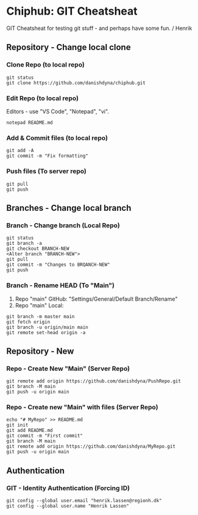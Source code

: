 # Chiphub: GIT Cheatsheat

GIT Cheatsheat for testing git stuff - and perhaps have some fun.
/ Henrik

## Repository - Change local clone
### Clone Repo (to local repo)
```
git status
git clone https://github.com/danishdyna/chiphub.git
```
### Edit Repo (to local repo)
Editors - use "VS Code", "Notepad", "vi".
```
notepad README.md
```
### Add & Commit files (to local repo)
```
git add -A
git commit -m "Fix formatting"
```
### Push files (To server repo)
```
git pull
git push
```
## Branches - Change local branch
### Branch - Change branch (Local Repo)
```
git status
git branch -a
git checkout BRANCH-NEW
<Alter branch "BRANCH-NEW">
git pull
git commit -m "Changes to BRQANCH-NEW"
git push
```
### Branch - Rename HEAD (To "Main")
1) Repo "main" GitHub: "Settings/General/Default Branch/Rename"
2) Repo "main" Local:
```
git branch -m master main
git fetch origin
git branch -u origin/main main
git remote set-head origin -a
```
## Repository - New
### Repo - Create New "Main" (Server Repo)
```
git remote add origin https://github.com/danishdyna/PushRepo.git
git branch -M main
git push -u origin main
```
### Repo - Create new "Main" with files (Server Repo)
```
echo "# MyRepo" >> README.md
git init
git add README.md
git commit -m "First commit"
git branch -M main
git remote add origin https://github.com/danishdyna/MyRepo.git
git push -u origin main
```
## Authentication
### GIT - Identity Authentication (Forcing ID)
```
git config --global user.email "henrik.lassen@regionh.dk"
git config --global user.name "Henrik Lassen"   
```
